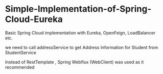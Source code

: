 # Simple-Implementation-of-Spring-Cloud-Eureka
Basic Spring Cloud implementation with Eureka, OpenFeign, LoadBalancer etc.



we need to call addressService to get Address Information for Student from StudentService

Instead of RestTemplate , Spring Webflux (WebClient) was used as it recommended 